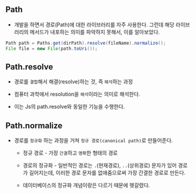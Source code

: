 ## Path

- 개발을 하면서 경로(Path)에 대한 라이브러리를 자주 사용한다. 그런데 해당 라이브러리의 메서드가 내포하는 의미를 파악하지 못해서, 이를 알아보았다.

```java
Path path = Paths.get(dirPath).resolve(fileName).normalize();
File file = new File(path.toUri());
```

## Path.resolve


- 경로를 `결합`해서 해결(resolve)하는 것, 즉 `해석`하는 과정

- 컴퓨터 과학에서 resolution을 `해석`이라는 의미로 해석한다.

- 이는 Js의 path.resolve와 동일한 기능을 수행한다. 

## Path.normalize

- 경로를 `정규화` 하는 과정을 거쳐 `정규 경로(canonical path)`로 만들어준다.

  - 정규 경로 - 가장 `간결`하고 `명확`한 형태의 경로

  - 경로의 정규화 - 일반적인 경로는 `.`(현재경로), `..`(상위경로) 문자가 있어 경로가 길어지는데, 이러한 경로 문자를 없애줌으로써 가장 간결한 경로로 만든다.

  - 데이터베이스의 정규화 개념이랑은 다르기 때문에 헷갈렸다.